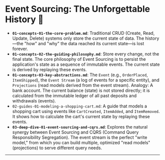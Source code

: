 # Event Sourcing: The Unforgettable History 📖


* **`01-concepts-01-the-core-problem.md`**: Traditional CRUD (Create, Read, Update, Delete) systems only store the current state of data. The history—the "how" and "why" the data reached its current state—is lost forever.
* **`01-concepts-02-the-guiding-philosophy.md`**: Store every change, not the final state. The core philosophy of Event Sourcing is to persist the application's state as a sequence of immutable events. The current state is derived by replaying these events.
* **`01-concepts-03-key-abstractions.md`**: The `Event` (e.g., `OrderPlaced`, `ItemShipped`), the `Event Stream` (a log of events for a specific entity), and `Projections` (read models derived from the event stream). Analogy: A bank account. The current balance (state) is not stored directly; it is calculated from the immutable ledger of all past deposits and withdrawals (events).
* `02-guides-01-modeling-a-shopping-cart.md`: A guide that models a shopping cart using events like `CartCreated`, `ItemAdded`, and `ItemRemoved`. It shows how to calculate the cart's current state by replaying these events.
* **`03-deep-dive-01-event-sourcing-and-cqrs.md`**: Explores the natural synergy between Event Sourcing and CQRS (Command Query Responsibility Segregation). The event stream is the perfect "write model," from which you can build multiple, optimized "read models" (projections) to serve different query needs.

---
